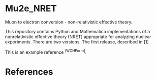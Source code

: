 # Mu2e_NRET
Muon to electron conversion -  non-relativistic effective theory.

This repository contains Python and Mathematica implementations of a nonrelativistic effective theory
(NRET) appropriate for analyzing nuclear experiments.   There are two versions.   The first release,
described in [1]

This is an example reference <sup>[WCHForm]</sup>.

# References  

[Mu2e]: https://arxiv.org/abs/0710.0289 "The Form of the Effective Interaction in Harmonic-Oscillator-Based Effective Theory Haxton, WC  (2007)" 

